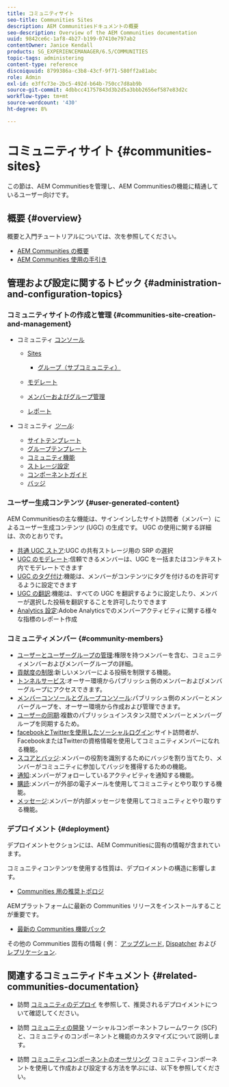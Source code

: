 ```yaml
---
title: コミュニティサイト
seo-title: Communities Sites
description: AEM Communitiesドキュメントの概要
seo-description: Overview of the AEM Communities documentation
uuid: 9842ce6c-1af8-4b27-b199-07410e797ab2
contentOwner: Janice Kendall
products: SG_EXPERIENCEMANAGER/6.5/COMMUNITIES
topic-tags: administering
content-type: reference
discoiquuid: 8799386a-c3b8-43cf-9f71-580ff2a81abc
role: Admin
exl-id: e3ffc73e-2bc5-492d-b64b-750cc7d8ab9b
source-git-commit: 4dbbcc41757843d3b2d5a3bbb2656ef587e83d2c
workflow-type: tm+mt
source-wordcount: '430'
ht-degree: 8%

---
```


# コミュニティサイト {#communities-sites}

この節は、AEM Communitiesを管理し、AEM Communitiesの機能に精通しているユーザー向けです。

## 概要 {#overview}

概要と入門チュートリアルについては、次を参照してください。

* [AEM Communities の概要](overview.md)
* [AEM Communities 使用の手引き](getting-started.md)

## 管理および設定に関するトピック {#administration-and-configuration-topics}

### コミュニティサイトの作成と管理 {#communities-site-creation-and-management}

* コミュニティ [コンソール](consoles.md)

   * [Sites](sites-console.md)

      * [グループ（サブコミュニティ）](groups.md)
   * [モデレート](moderation.md)
   * [メンバーおよびグループ管理](members.md)
   * [レポート](reports.md)


* コミュニティ [*ツール*](tools.md):

   * [サイトテンプレート](sites.md)
   * [グループテンプレート](tools-groups.md)
   * [コミュニティ機能](functions.md)
   * [ストレージ設定](srp-config.md)
   * [コンポーネントガイド](components-guide.md)
   * [バッジ](badges.md)


### ユーザー生成コンテンツ {#user-generated-content}

AEM Communitiesの主な機能は、サインインしたサイト訪問者（メンバー）によるユーザー生成コンテンツ (UGC) の生成です。 UGC の使用に関する詳細は、次のとおりです。

* [共通 UGC ストア](working-with-srp.md):UGC の共有ストレージ用の SRP の選択
* [UGC のモデレート](moderate-ugc.md):信頼できるメンバーは、UGC を一括またはコンテキスト内でモデレートできます
* [UGC のタグ付け](tag-ugc.md):機能は、メンバーがコンテンツにタグを付けるのを許可するように設定できます
* [UGC の翻訳](translate-ugc.md):機能は、すべての UGC を翻訳するように設定したり、メンバーが選択した投稿を翻訳することを許可したりできます
* [Analytics 設定](analytics.md):Adobe Analyticsでのメンバーアクティビティに関する様々な指標のレポート作成

### コミュニティメンバー {#community-members}

* [ユーザーとユーザーグループの管理](users.md):権限を持つメンバーを含む、コミュニティメンバーおよびメンバーグループの詳細。
* [貢献度の制限](limits.md):新しいメンバーによる投稿を制限する機能。
* [トンネルサービス](deploy-communities.md#tunnel-service-on-author):オーサー環境からパブリッシュ側のメンバーおよびメンバーグループにアクセスできます。
* [メンバーコンソールとグループコンソール](members.md):パブリッシュ側のメンバーとメンバーグループを、オーサー環境から作成および管理できます。
* [ユーザーの同期](sync.md):複数のパブリッシュインスタンス間でメンバーとメンバーグループを同期するため。
* [facebookとTwitterを使用したソーシャルログイン](social-login.md):サイト訪問者が、FacebookまたはTwitterの資格情報を使用してコミュニティメンバーになれる機能。
* [スコアとバッジ](implementing-scoring.md):メンバーの役割を識別するためにバッジを割り当てたり、メンバーがコミュニティに参加してバッジを獲得するための機能。
* [通知](notifications.md):メンバーがフォローしているアクティビティを通知する機能。
* [購読](subscriptions.md):メンバーが外部の電子メールを使用してコミュニティとやり取りする機能。
* [メッセージ](messaging.md):メンバーが内部メッセージを使用してコミュニティとやり取りする機能。

### デプロイメント {#deployment}

デプロイメントセクションには、AEM Communitiesに固有の情報が含まれています。

コミュニティコンテンツを使用する性質は、デプロイメントの構造に影響します。

* [Communities 用の推奨トポロジ](topologies.md)

AEMプラットフォームに最新の Communities リリースをインストールすることが重要です。

* [最新の Communities 機能パック](deploy-communities.md#latestfeaturepack)

その他の Communities 固有の情報 ( 例： [アップグレード](upgrade.md), [Dispatcher](dispatcher.md) および [レプリケーション](deploy-communities.md#replication-agents-on-author).

## 関連するコミュニティドキュメント {#related-communities-documentation}

* 訪問 [コミュニティのデプロイ](deploy-communities.md) を参照して、推奨されるデプロイメントについて確認してください。

* 訪問 [コミュニティの開発](communities.md) ソーシャルコンポーネントフレームワーク (SCF) と、コミュニティのコンポーネントと機能のカスタマイズについて説明します。

* 訪問 [コミュニティコンポーネントのオーサリング](author-communities.md) コミュニティコンポーネントを使用して作成および設定する方法を学ぶには、以下を参照してください。

